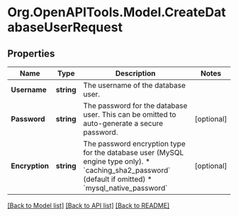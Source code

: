# Org.OpenAPITools.Model.CreateDatabaseUserRequest

## Properties

Name | Type | Description | Notes
------------ | ------------- | ------------- | -------------
**Username** | **string** | The username of the database user. | 
**Password** | **string** | The password for the database user. This can be omitted to auto-generate a secure password. | [optional] 
**Encryption** | **string** | The password encryption type for the database user (MySQL engine type only). * &#x60;caching_sha2_password&#x60; (default if omitted) * &#x60;mysql_native_password&#x60; | [optional] 

[[Back to Model list]](../README.md#documentation-for-models) [[Back to API list]](../README.md#documentation-for-api-endpoints) [[Back to README]](../README.md)

